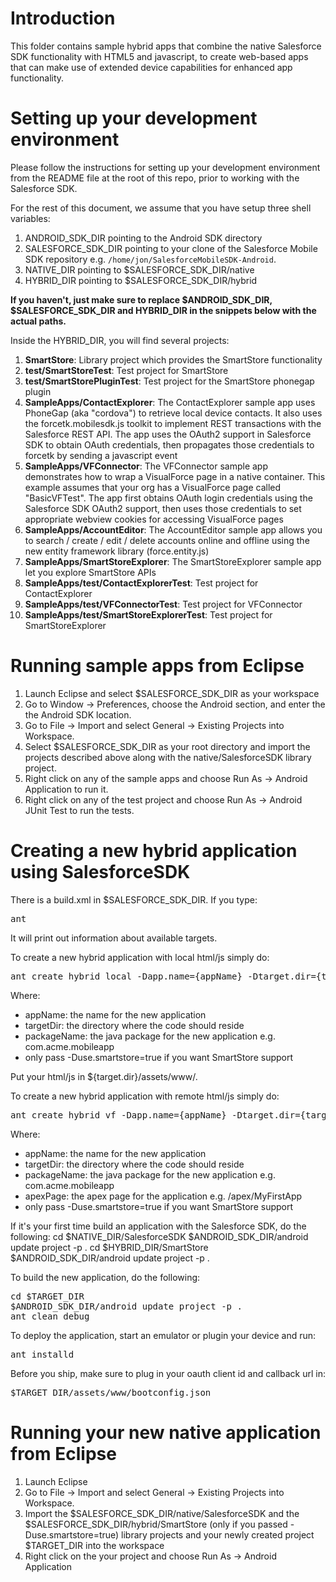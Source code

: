 # Introduction

This folder contains sample hybrid apps that combine the native Salesforce SDK functionality with HTML5 and javascript, to create web-based apps that can make use of extended device capabilities for enhanced app functionality.

# Setting up your development environment

Please follow the instructions for setting up your development environment from the README file at the root of this repo, prior to working with the Salesforce SDK.

For the rest of this document, we assume that you have setup three shell variables:

1. ANDROID_SDK_DIR pointing to the Android SDK directory
2. SALESFORCE_SDK_DIR pointing to your clone of the Salesforce Mobile SDK repository e.g. `/home/jon/SalesforceMobileSDK-Android`.
3. NATIVE_DIR pointing to $SALESFORCE_SDK_DIR/native
4. HYBRID_DIR pointing to $SALESFORCE_SDK_DIR/hybrid

**If you haven't, just make sure to replace $ANDROID_SDK_DIR, $SALESFORCE_SDK_DIR and HYBRID_DIR in the snippets below with the actual paths.**

Inside the HYBRID_DIR, you will find several projects:

1. **SmartStore**: Library project which provides the SmartStore functionality
2. **test/SmartStoreTest**: Test project for SmartStore
3. **test/SmartStorePluginTest**: Test project for the SmartStore phonegap plugin
4. **SampleApps/ContactExplorer**: The ContactExplorer sample app uses PhoneGap (aka "cordova") to retrieve local device contacts.  It also uses the forcetk.mobilesdk.js toolkit to implement REST transactions with the Salesforce REST API.  The app uses the OAuth2 support in Salesforce SDK to obtain OAuth credentials, then propagates those credentials to forcetk by sending a javascript event
5. **SampleApps/VFConnector**: The VFConnector sample app demonstrates how to wrap a VisualForce page in a native container.  This example assumes that your org has a VisualForce page called "BasicVFTest".  The app first obtains OAuth login credentials using the Salesforce SDK OAuth2 support, then uses those credentials to set appropriate webview cookies for accessing VisualForce pages
6. **SampleApps/AccountEditor**: The AccountEditor sample app allows you to search / create / edit / delete accounts online and offline using the new entity framework library (force.entity.js)
7. **SampleApps/SmartStoreExplorer**: The SmartStoreExplorer sample app let you explore SmartStore APIs
8. **SampleApps/test/ContactExplorerTest**: Test project for ContactExplorer
9. **SampleApps/test/VFConnectorTest**: Test project for VFConnector
10. **SampleApps/test/SmartStoreExplorerTest**: Test project for SmartStoreExplorer

# Running sample apps from Eclipse

1. Launch Eclipse and select $SALESFORCE_SDK_DIR as your workspace 
2. Go to Window -> Preferences, choose the Android section, and enter the the Android SDK location.
3. Go to File -> Import and select General -> Existing Projects into Workspace.
4. Select $SALESFORCE_SDK_DIR as your root directory and import the projects described above along with the native/SalesforceSDK library project.
5. Right click on any of the sample apps and choose Run As -> Android Application to run it.
6. Right click on any of the test project and choose Run As -> Android JUnit Test to run the tests.


# Creating a new hybrid application using SalesforceSDK

There is a build.xml in $SALESFORCE_SDK_DIR.
If you type:
<pre>
ant
</pre>

It will print out information about available targets.

To create a new hybrid application with local html/js simply do:
<pre>
ant create_hybrid_local -Dapp.name={appName} -Dtarget.dir={targetDir} -Dpackage.name={packageName} [-Duse.smartstore=true]
</pre>

Where:
* appName: the name for the new application 
* targetDir: the directory where the code should reside 
* packageName: the java package for the new application e.g. com.acme.mobileapp
* only pass -Duse.smartstore=true if you want SmartStore support

Put your html/js in ${target.dir}/assets/www/.

To create a new hybrid application with remote html/js simply do:
<pre>
ant create_hybrid_vf -Dapp.name={appName} -Dtarget.dir={targetDir} -Dpackage.name={packageName} -Dapex.page={apexPage} [-Duse.smartstore=true]
</pre>

Where:
* appName: the name for the new application 
* targetDir: the directory where the code should reside 
* packageName: the java package for the new application e.g. com.acme.mobileapp
* apexPage: the apex page for the application e.g. /apex/MyFirstApp
* only pass -Duse.smartstore=true if you want SmartStore support


If it's your first time build an application with the Salesforce SDK, do the following:
cd $NATIVE_DIR/SalesforceSDK
$ANDROID_SDK_DIR/android update project -p .
cd $HYBRID_DIR/SmartStore
$ANDROID_SDK_DIR/android update project -p .

To build the new application, do the following:
<pre>
cd $TARGET_DIR
$ANDROID_SDK_DIR/android update project -p .
ant clean debug
</pre>

To deploy the application, start an emulator or plugin your device and run:
<pre>
ant installd
</pre>

Before you ship, make sure to plug in your oauth client id and callback url in:
<pre>
$TARGET_DIR/assets/www/bootconfig.json
</pre>

# Running your new native application from Eclipse
1. Launch Eclipse
2. Go to File -> Import and select General -> Existing Projects into Workspace.
3. Import the $SALESFORCE_SDK_DIR/native/SalesforceSDK and the $SALESFORCE_SDK_DIR/hybrid/SmartStore (only if you passed -Duse.smartstore=true) library projects and your newly created project $TARGET_DIR into the workspace
4. Right click on the your project and choose Run As -> Android Application

